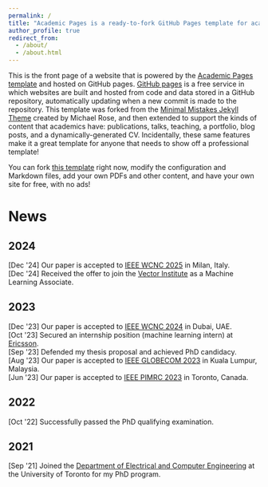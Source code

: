```yaml
---
permalink: /
title: "Academic Pages is a ready-to-fork GitHub Pages template for academic personal websites"
author_profile: true
redirect_from: 
  - /about/
  - /about.html
---
```


This is the front page of a website that is powered by the [Academic Pages template](https://github.com/academicpages/academicpages.github.io) and hosted on GitHub pages. [GitHub pages](https://pages.github.com) is a free service in which websites are built and hosted from code and data stored in a GitHub repository, automatically updating when a new commit is made to the repository. This template was forked from the [Minimal Mistakes Jekyll Theme](https://mmistakes.github.io/minimal-mistakes/) created by Michael Rose, and then extended to support the kinds of content that academics have: publications, talks, teaching, a portfolio, blog posts, and a dynamically-generated CV. Incidentally, these same features make it a great template for anyone that needs to show off a professional template!

 You can fork [this template](https://github.com/academicpages/academicpages.github.io) right now, modify the configuration and Markdown files, add your own PDFs and other content, and have your own site for free, with no ads!

News
======

2024
------
[Dec '24] Our paper is accepted to [IEEE WCNC 2025](https://wcnc2025.ieee-wcnc.org/) in Milan, Italy.  
[Dec '24] Received the offer to join the [Vector Institute](https://vectorinstitute.ai/) as a Machine Learning Associate.  

2023
------
[Dec '23] Our paper is accepted to [IEEE WCNC 2024](https://wcnc2024.ieee-wcnc.org/) in Dubai, UAE.  
[Oct '23] Secured an internship position (machine learning intern) at [Ericsson](https://www.ericsson.com/en).  
[Sep '23] Defended my thesis proposal and achieved PhD candidacy.  
[Aug '23] Our paper is accepted to [IEEE GLOBECOM 2023](https://globecom2023.ieee-globecom.org/) in Kuala Lumpur, Malaysia.  
[Jun '23] Our paper is accepted to [IEEE PIMRC 2023](https://pimrc2023.ieee-pimrc.org/) in Toronto, Canada.  

2022
------
[Oct '22] Successfully passed the PhD qualifying examination.  

2021
------
[Sep '21] Joined the [Department of Electrical and Computer Engineering](https://www.ece.utoronto.ca/) at the University of Toronto for my PhD program.  

